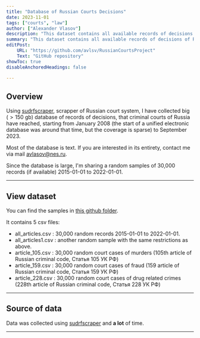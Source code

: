 ```yaml
---
title: "Database of Russian Courts Decisions" 
date: 2023-11-01
tags: ["courts", "law"]
author: ["Alexander Vlasov"]
description: "This dataset contains all available records of decisions of Russian criminal courts from 2008 to 2022."
summary: "This dataset contains all available records of decisions of Russian criminal courts from 2008 to 2022."
editPost:
    URL: "https://github.com/avlsv/RussianCourtsProject"
    Text: "GitHub repository"
showToc: true
disableAnchoredHeadings: false

---
```


## Overview

Using [sudrfscraper](https://github.com/tochno-st/sudrfscraper), scrapper of Russian court system, I have collected big ($> 150$ gb) database of records of decisions, that criminal courts of Russia have reached, starting from January 2008 (the start of a unified electronic database was around that time, but the coverage is sparse) to September 2023.

Most of the database is text. If you are interested in its entirety, contact me via mail [avlasov@nes.ru](mailto:avlasov@nes.ru). 

Since the database is large, I'm sharing a random samples of 30,000 records (if available) 2015-01-01 to 2022-01-01.  

---


## View dataset

You can find the samples in [this github folder](https://github.com/avlsv/RussianCourtsProject/tree/main/Courts/Datasets). 

It contains 5 csv files:

+ all_articles.csv : 30,000 random records 2015-01-01 to 2022-01-01.
+ all_articles1.csv : another random sample with the same restrictions as above.
+ article_105.csv : 30,000 random court cases of murders (105th article of Russian criminal code, Статья 105 УК РФ)
+ article_159.csv : 30,000 random court cases of fraud (159 article of Russian criminal code, Статья 159 УК РФ)
+ article_228.csv : 30,000 random court cases of drug related crimes (228th article of Russian criminal code, Статья 228 УК РФ)


---

## Source of data

Data was collected using [sudrfscraper](https://github.com/tochno-st/sudrfscraper) and **a lot** of time.

---
<!-- 
## Using data with Python

Lorem ipsum dolor sit amet, consectetur adipisicing elit, sed do eiusmod
tempor incididunt ut labore et dolore magna aliqua. Ut enim ad minim veniam,
quis nostrud exercitation ullamco laboris nisi ut aliquip ex ea commodo
consequat. Duis aute irure dolor in reprehenderit in voluptate velit esse
cillum dolore eu fugiat nulla pariatur. Excepteur sint occaecat cupidatat non
proident, sunt in culpa qui officia deserunt mollit anim id est laborum.

### Start Python:

Lorem ipsum dolor sit amet, consectetur adipisicing elit, sed do eiusmod
tempor incididunt ut labore et dolore magna aliqua.

```python
import numpy as np
import pandas as pd
```

### Open the file:

Ut enim ad minim veniam, quis nostrud exercitation ullamco laboris nisi ut aliquip ex ea commodo consequat `data.csv`.

```python
file_path = 'data.csv'
with open(file_path, 'r') as file:
```

### Read data:

Duis aute irure dolor in reprehenderit in voluptate velit esse
cillum dolore eu fugiat nulla pariatur.

```python
    lines = file.readlines()
```

### Parse and process data:

Duis aute `line_data` irure dolor in reprehenderit in voluptate velit esse
cillum dolore eu fugiat nulla pariatur `data.extend`.

```python
data = []
for line in lines:
    line_data = line.strip().split(',')  # Split the line into a list of values
    line_data = [float(value) for value in line_data]  # Convert values to floats
    data.extend(line_data)  # Extend the main list with values from the line
```

#### Compute summary statistics using NumPy:

Excepteur sint occaecat cupidatat non proident, sunt in culpa qui officia deserunt mollit anim id est laborum: `data_array`. 

```python
data_array = np.array(data)  # Convert the list to a NumPy array
mean = np.mean(data_array)
median = np.median(data_array)
std_dev = np.std(data_array)
min_value = np.min(data_array)
max_value = np.max(data_array)
```

#### Display summary statistics:

Lorem ipsum dolor sit amet, consectetur adipisicing elit, sed do eiusmod
tempor incididunt ut labore et dolore magna aliqua. Ut enim ad minim veniam,
quis nostrud exercitation ullamco laboris nisi ut aliquip ex ea commodo
consequat `print`.

```python
print(f"Mean: {mean}")
print(f"Median: {median}")
print(f"Standard Deviation: {std_dev}")
print(f"Minimum Value: {min_value}")
print(f"Maximum Value: {max_value}")
```

---

## Description of simulation parameters

| Parameter |   Value   |  Language  | Time period |           Description            |
| :-------: | :-------: | ---------- | :---------: | :------------------------------: |
|  $\alpha$ |   $1/2$   | French     |  1930–1954  |         Tempor dolor in          |
| $\lambda$ |   $e/2$   | French     |  1930–1954  |       Fugiat sint occaecat       |
|  $\gamma$ |  $\ln(3)$ | Spanish    |  1833–1954  |      Duis officia deserunt       |
|  $\omega$ | $10^{-4}$ | Italian    |  1930–1994  | Excepteur et dolore magna aliqua |
|  $\sigma$ |   $1.5$   | Portuguese |  1990–2023  |         Lorem culpa qui          |
|  $\chi^2$ |  $\pi^2$  | Portuguese |  1990–2023  |         Labore et dolore         |  -->
